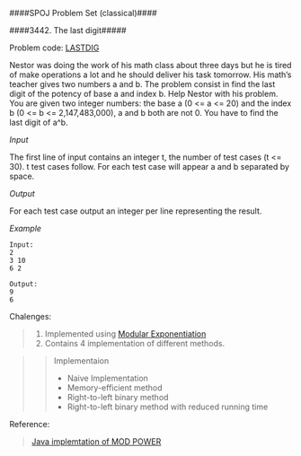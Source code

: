 ####SPOJ Problem Set (classical)####

####3442. The last digit#####

Problem code: [LASTDIG](http://www.spoj.com/problems/LASTDIG/)



 
Nestor was doing the work of his math class about three days but he is tired of make operations a lot and he should deliver his task tomorrow. His math’s teacher gives two numbers a and b. The problem consist in find the last digit of the potency of base a and index b. Help Nestor with his problem. You are given two integer numbers: the base a (0 <= a <= 20) and the index b (0 <= b <= 2,147,483,000), a and b both are not 0. You have to find the last digit of a^b.

_Input_

The first line of input contains an integer t, the number of test cases (t <= 30). t test cases follow. For each test case will appear a and b separated by space.

_Output_

For each test case output an integer per line representing the result.

_Example_
```
Input:
2
3 10
6 2

Output:
9
6
```

Chalenges:
> 1. Implemented using [Modular Exponentiation](http://en.wikipedia.org/wiki/Modular_exponentiation)
> 2. Contains 4 implementation of different methods. 

>> Implementaion
>> * Naive Implementation
>> * Memory-efficient method
>> * Right-to-left binary method
>> * Right-to-left binary method with reduced running time

Reference:
> [Java implemtation of MOD POWER](http://docs.oracle.com/javase/7/docs/api/java/math/BigInteger.html#modPow(java.math.BigInteger,%20java.math.BigInteger))
